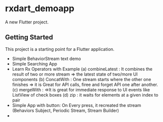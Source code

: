 # rxdart_demoapp

A new Flutter project.

## Getting Started

This project is a starting point for a Flutter application.

- Simple BehaviorStream text demo
- Simple Searching App
- Learn Rx Operators with Example
(a) combineLatest : It combines the result of two or more stream => the latest state of two/more UI components
(b) ConcatWith : One stream starts where the other one finishes => it is Great for API calls, firee and forget API one after another.
(c) mergeWith : =>It is great for immediate response to UI events like ListView of check boxes
(d) zip : it waits for elements at a given index to pair
- Simple App with button: On Every press, it recreated the stream (Behaviors Subject, Periodic Stream, Stream Builder)
- 